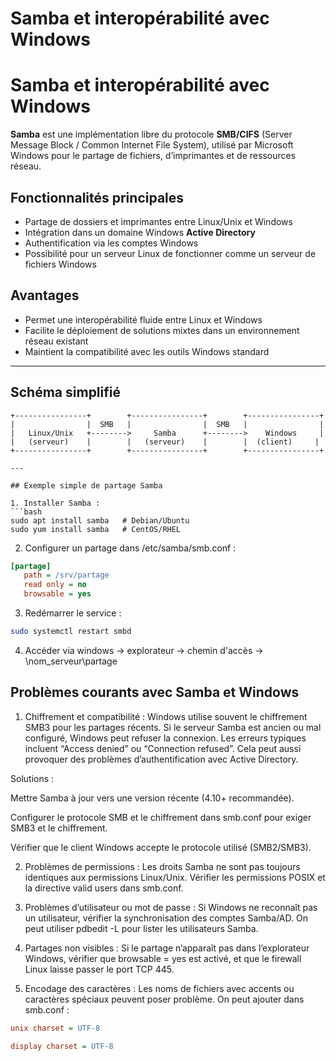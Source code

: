 # Samba et interopérabilité avec Windows

# Samba et interopérabilité avec Windows

**Samba** est une implémentation libre du protocole **SMB/CIFS** (Server Message Block / Common Internet File System), utilisé par Microsoft Windows pour le partage de fichiers, d’imprimantes et de ressources réseau.

## Fonctionnalités principales

- Partage de dossiers et imprimantes entre Linux/Unix et Windows  
- Intégration dans un domaine Windows **Active Directory**  
- Authentification via les comptes Windows  
- Possibilité pour un serveur Linux de fonctionner comme un serveur de fichiers Windows  

## Avantages

- Permet une interopérabilité fluide entre Linux et Windows  
- Facilite le déploiement de solutions mixtes dans un environnement réseau existant  
- Maintient la compatibilité avec les outils Windows standard

---

## Schéma simplifié

```text
+----------------+        +----------------+        +----------------+
|                |  SMB   |                |  SMB   |                |
|   Linux/Unix   +-------->     Samba      +-------->    Windows     |
|   (serveur)    |        |   (serveur)    |        |  (client)     |
+----------------+        +----------------+        +----------------+

---

## Exemple simple de partage Samba

1. Installer Samba :  
```bash
sudo apt install samba   # Debian/Ubuntu
sudo yum install samba   # CentOS/RHEL
```
2. Configurer un partage dans /etc/samba/smb.conf :  
```ini
[partage]
   path = /srv/partage
   read only = no
   browsable = yes
```
3. Redémarrer le service :
```bash 
sudo systemctl restart smbd
```

4. Accéder via windows 
-> explorateur -> chemin d'accès -> \\nom_serveur\partage


## Problèmes courants avec Samba et Windows

1. Chiffrement et compatibilité :
Windows utilise souvent le chiffrement SMB3 pour les partages récents. Si le serveur Samba est ancien ou mal configuré, Windows peut refuser la connexion. Les erreurs typiques incluent “Access denied” ou “Connection refused”. Cela peut aussi provoquer des problèmes d’authentification avec Active Directory.

Solutions :

Mettre Samba à jour vers une version récente (4.10+ recommandée).

Configurer le protocole SMB et le chiffrement dans smb.conf pour exiger SMB3 et le chiffrement.

Vérifier que le client Windows accepte le protocole utilisé (SMB2/SMB3).

2. Problèmes de permissions :
Les droits Samba ne sont pas toujours identiques aux permissions Linux/Unix. Vérifier les permissions POSIX et la directive valid users dans smb.conf.

3. Problèmes d’utilisateur ou mot de passe :
Si Windows ne reconnaît pas un utilisateur, vérifier la synchronisation des comptes Samba/AD. On peut utiliser pdbedit -L pour lister les utilisateurs Samba.

4. Partages non visibles :
Si le partage n’apparaît pas dans l’explorateur Windows, vérifier que browsable = yes est activé, et que le firewall Linux laisse passer le port TCP 445.

5. Encodage des caractères :
Les noms de fichiers avec accents ou caractères spéciaux peuvent poser problème. On peut ajouter dans smb.conf :
``` ini
unix charset = UTF-8

display charset = UTF-8
```